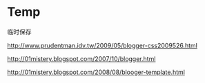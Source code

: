 # Temp
临时保存

http://www.prudentman.idv.tw/2009/05/blogger-css2009526.html

http://01mistery.blogspot.com/2007/10/blogger.html

http://01mistery.blogspot.com/2008/08/blooger-template.html
